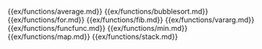 {{ex/functions/average.md}}
{{ex/functions/bubblesort.md}}
{{ex/functions/for.md}}
{{ex/functions/fib.md}}
{{ex/functions/vararg.md}}
{{ex/functions/funcfunc.md}}
{{ex/functions/min.md}}
{{ex/functions/map.md}}
{{ex/functions/stack.md}}
